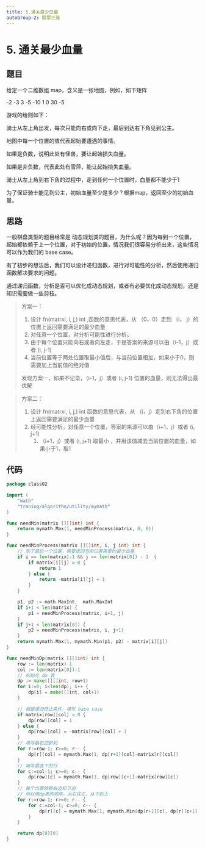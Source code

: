 ```yaml
---
title: 5.通关最少血量
autoGroup-2: 股票三连
---
```


# 5. 通关最少血量



## 题目

给定一个二维数组 map，含义是一张地图，例如，如下矩阵

-2  -3    3
-5  -10  1
0   30    -5

游戏的给则如下：

骑士从左上角出发，每次只能向右或向下走，最后到达右下角见到公主。

地图中每一个位置的值代表起始要遭遇的事情。

如果是负数，说明此处有怪兽，要让起始损失血量。

如果是非负数，代表此处有雪萍，能让起始损失血量。

骑士从左上角到右下角的过程中，走到任何一个位置时，血量都不能少于1

为了保证骑士能见到公主，初始血量至少是多少？根据map，返回至少的初始血量。

## 思路

一般棋盘类型的题目经常是 动态规划类的题目，为什么呢？因为每到一个位置，起始都依赖于上一个位置，对于初始的位置，情况我们很容易分析出来，这些情况可以作为我们的 base case。

有了初步的想法后，我们可以设计递归函数，进行对可能性的分析，然后使用递归函数解决要求的问题。

通过递归函数，分析是否可以优化成动态规划，或者有必要优化成动态规划，还是知识需要做一些剪枝。

> 方案一：
>
> 1. 设计 fn(matrxi, i, j,) int ,函数的意思代表，从 （0，0）走到 （i， j）的位置上返回需要满足的最少血量
> 2. 对任意一个位置，对分析可能性进行分析。
> 3. 由于每个位置只能向右或者向左走，于是答案的来源可以由（i-1，j）或者 (i, j-1)
> 4. 当前位置等于两处位置取最小值后，与当前位置相加，如果小于0，则需要加上当前值的绝对值
>
> 发现方案一，如果不记录，（i-1，j）或者 (i, j-1) 位置的血量，则无法得出最优解

> 方案二：
>
> 1. 设计 fn(matrxi, i, j,) int 函数的意思代表，从 （i，j）走到右下角的位置上返回需要满足的最少血量
> 2. 经可能性分析，对任意一个位置，答案的来源可以由（i+1，j）或者 (i, j+1)
>    1.  （i+1，j）或者 (i, j+1) 取最小 ，并用该值减去当前位置的血量，如果小于1，取1

## 代码

```go
package class02

import (
	"math"
	"traning/algorithm/utility/mymath"
)

func needMin(matrix [][]int) int {
	return mymath.Max(1, needMinProcess(matrix, 0, 0))
}

func needMinProcess(matrix [][]int, i, j int) int {
	// 到了最后一个位置，需要返回当前位置需要的最少血量
	if i == len(matrix)-1 && j == len(matrix[0]) - 1  {
		if matrix[i][j] > 0 {
			return 1
		} else {
			return -matrix[i][j] + 1
		}
	}

	p1, p2 := math.MaxInt,  math.MaxInt
	if i+1 < len(matrix) {
		p1 = needMinProcess(matrix, i+1, j)
	}
	if j+1 < len(matrix[0]) {
		p2 = needMinProcess(matrix, i, j+1)
	}
	return mymath.Max(1, mymath.Min(p1, p2) - matrix[i][j])
}

func needMinDp(matrix [][]int) int {
	row := len(matrix)-1
	col := len(matrix[0])-1
	// 初始化 dp 表
	dp := make([][]int, row+1)
	for i:=0; i<len(dp); i++ {
		dp[i] = make([]int, col+1)
	}

	// 根据递归终止条件，填写 base case
	if matrix[row][col] > 0 {
		dp[row][col] = 1
	} else {
		dp[row][col] = -matrix[row][col] + 1
	}
	// 填写最右边那列
	for r:=row-1; r>=0; r-- {
		dp[r][col] = mymath.Max(1, dp[r+1][col]-matrix[r][col])
	}
	// 填写最底下的行
	for c:=col-1; c>=0; c-- {
		dp[row][c] = mymath.Max(1, dp[row][c+1]-matrix[row][c])
	}
	// 每个位置依赖右边和下边
	// 所以填dp表的顺序，从右往左，从下到上
	for r:=row-1; r>=0; r-- {
		for c:=col-1; c>=0; c-- {
			dp[r][c] = mymath.Max(1, mymath.Min(dp[r+1][c], dp[r][c+1]) - matrix[r][c])
		}
	}

	return dp[0][0]
}
```

